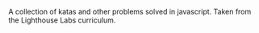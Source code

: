 A collection of katas and other problems solved in javascript. Taken from the Lighthouse Labs curriculum.